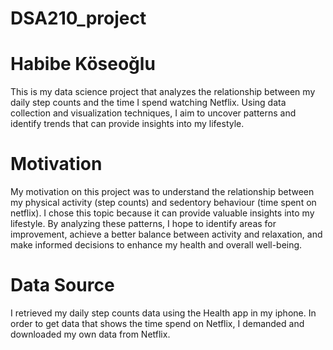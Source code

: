 # DSA210_project
# Habibe Köseoğlu
This is my data science project that analyzes the relationship between my daily step counts and the time I spend watching Netflix. Using data collection and visualization techniques, I aim to uncover patterns and identify trends that can provide insights into my lifestyle.

# Motivation
My motivation on this project was to understand the relationship between my physical activity (step counts) and sedentory behaviour (time spent on netflix). I chose this topic because it can provide valuable insights into my lifestyle. By analyzing these patterns, I hope to identify areas for improvement, achieve a better balance between activity and relaxation, and make informed decisions to enhance my health and overall well-being.

# Data Source
I retrieved my daily step counts data using the Health app in my iphone. In order to get data that shows the time spend on Netflix, I demanded and downloaded my own data from Netflix.
